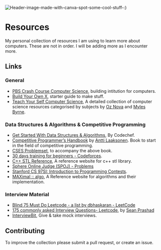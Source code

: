 ![Header-image-made-with-canva-spot-some-cool-stuff-:)](https://user-images.githubusercontent.com/22274195/134396979-890a7c1e-064b-4860-9406-88cf1c29a475.png)
# Resources

My personal collection of resources I am using to learn more about computers. These are not in order. I will be adding more as I encounter more.

## Links
### General
* [PBS Crash Course Computer Science](https://www.youtube.com/watch?v=tpIctyqH29Q&list=PL8dPuuaLjXtNlUrzyH5r6jN9ulIgZBpdo), building intitution for computers.
* [Build Your Own X](https://github.com/danistefanovic/build-your-own-x), starter guide to make stuff.
*  [Teach Your Self Computer Science](https://teachyourselfcs.com/), A detailed collection of computer science resources categorised by subjects by [Oz Nova](https://twitter.com/oznova_) and [Myles Byrne](https://twitter.com/quackingduck).
### Data Structures & Algorithms & Competitive Programming
* [Get Started With Data Structures & Algorithms](https://www.codechef.com/LEARNDSA/?itm_medium=navmenu&itm_campaign=learndsa), By Codechef.
* [Competitive Programmer’s Handbook](https://cses.fi/book/book.pdf) by [Antti Laaksonen](https://www.linkedin.com/in/antti-laaksonen-4189a5ba/?originalSubdomain=fi). Book to start in the field of competitive programming.
* [CSES Problemset](https://cses.fi/problemset/), to accompany the above book.
* [30 days training for beginners - Codeforces](https://codeforces.com/blog/entry/82143).
* [C++ STL Reference](https://www.cplusplus.com/reference/), A reference website for c++ stl library.
* [Sphere Online Judge (SPOJ) - Problems](https://www.spoj.com/problems/classical/)
* [Stanford CS 97SI: Introduction to Programming Contests](http://web.stanford.edu/class/cs97si/).
* [MAXimal :: algo](http://e-maxx.ru/algo/), A Reference website for algorithms and their implementation.
### Interview Material
* [Blind 75 Must Do Leetcode - a list by dbhaskaran - LeetCode](https://leetcode.com/list/xi4ci4ig)
* [175 commonly asked Interview Questions- Leetcode](https://seanprashad.com/leetcode-patterns/), by [Sean Prashad](https://seanprashad.com/)
* [InterviewBit](https://www.interviewbit.com/), Give & take mock interviews.

## Contributing
To improve the collection please submit a pull request, or create an issue.

#

 

